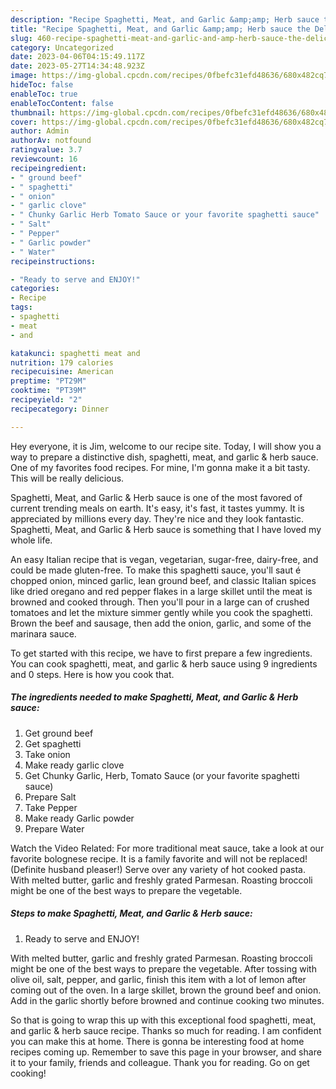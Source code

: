 ```yaml
---
description: "Recipe Spaghetti, Meat, and Garlic &amp;amp; Herb sauce the Delicious}"
title: "Recipe Spaghetti, Meat, and Garlic &amp;amp; Herb sauce the Delicious}"
slug: 460-recipe-spaghetti-meat-and-garlic-and-amp-herb-sauce-the-delicious
category: Uncategorized
date: 2023-04-06T04:15:49.117Z
date: 2023-05-27T14:34:48.923Z
image: https://img-global.cpcdn.com/recipes/0fbefc31efd48636/680x482cq70/spaghetti-meat-and-garlic-herb-sauce-recipe-main-photo.jpg
hideToc: false
enableToc: true
enableTocContent: false
thumbnail: https://img-global.cpcdn.com/recipes/0fbefc31efd48636/680x482cq70/spaghetti-meat-and-garlic-herb-sauce-recipe-main-photo.jpg
cover: https://img-global.cpcdn.com/recipes/0fbefc31efd48636/680x482cq70/spaghetti-meat-and-garlic-herb-sauce-recipe-main-photo.jpg
author: Admin
authorAv: notfound
ratingvalue: 3.7
reviewcount: 16
recipeingredient:
- " ground beef"
- " spaghetti"
- " onion"
- " garlic clove"
- " Chunky Garlic Herb Tomato Sauce or your favorite spaghetti sauce"
- " Salt"
- " Pepper"
- " Garlic powder"
- " Water"
recipeinstructions:

- "Ready to serve and ENJOY!"
categories:
- Recipe
tags:
- spaghetti
- meat
- and

katakunci: spaghetti meat and 
nutrition: 179 calories
recipecuisine: American
preptime: "PT29M"
cooktime: "PT39M"
recipeyield: "2"
recipecategory: Dinner

---
```



Hey everyone, it is Jim, welcome to our recipe site. Today, I will show you a way to prepare a distinctive dish, spaghetti, meat, and garlic &amp; herb sauce. One of my favorites food recipes. For mine, I'm gonna make it a bit tasty. This will be really delicious.

Spaghetti, Meat, and Garlic &amp; Herb sauce is one of the most favored of current trending meals on earth. It's easy, it's fast, it tastes yummy. It is appreciated by millions every day. They're nice and they look fantastic. Spaghetti, Meat, and Garlic &amp; Herb sauce is something that I have loved my whole life.

An easy Italian recipe that is vegan, vegetarian, sugar-free, dairy-free, and could be made gluten-free. To make this spaghetti sauce, you&#39;ll saut é chopped onion, minced garlic, lean ground beef, and classic Italian spices like dried oregano and red pepper flakes in a large skillet until the meat is browned and cooked through. Then you&#39;ll pour in a large can of crushed tomatoes and let the mixture simmer gently while you cook the spaghetti. Brown the beef and sausage, then add the onion, garlic, and some of the marinara sauce.


To get started with this recipe, we have to first prepare a few ingredients. You can cook spaghetti, meat, and garlic &amp; herb sauce using 9 ingredients and 0 steps. Here is how you cook that.

<!--inarticleads1-->

##### The ingredients needed to make Spaghetti, Meat, and Garlic &amp; Herb sauce:

1. Get  ground beef
1. Get  spaghetti
1. Take  onion
1. Make ready  garlic clove
1. Get  Chunky Garlic, Herb, Tomato Sauce (or your favorite spaghetti sauce)
1. Prepare  Salt
1. Take  Pepper
1. Make ready  Garlic powder
1. Prepare  Water


Watch the Video Related: For more traditional meat sauce, take a look at our favorite bolognese recipe. It is a family favorite and will not be replaced! (Definite husband pleaser!) Serve over any variety of hot cooked pasta. With melted butter, garlic and freshly grated Parmesan. Roasting broccoli might be one of the best ways to prepare the vegetable. 

<!--inarticleads2-->

##### Steps to make Spaghetti, Meat, and Garlic &amp; Herb sauce:


1. Ready to serve and ENJOY!

With melted butter, garlic and freshly grated Parmesan. Roasting broccoli might be one of the best ways to prepare the vegetable. After tossing with olive oil, salt, pepper, and garlic, finish this item with a lot of lemon after coming out of the oven. In a large skillet, brown the ground beef and onion. Add in the garlic shortly before browned and continue cooking two minutes. 

So that is going to wrap this up with this exceptional food spaghetti, meat, and garlic &amp; herb sauce recipe. Thanks so much for reading. I am confident you can make this at home. There is gonna be interesting food at home recipes coming up. Remember to save this page in your browser, and share it to your family, friends and colleague. Thank you for reading. Go on get cooking!
